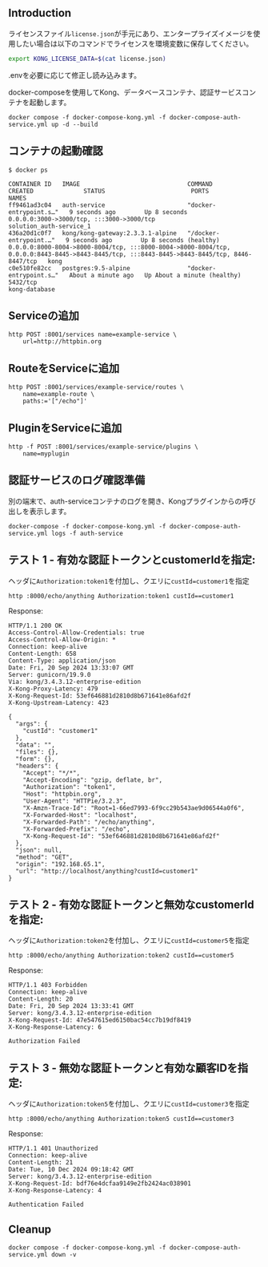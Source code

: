 ## Introduction

ライセンスファイル`license.json`が手元にあり、エンタープライズイメージを使用したい場合は以下のコマンドでライセンスを環境変数に保存してください。

```bash
export KONG_LICENSE_DATA=$(cat license.json)
```

.envを必要に応じて修正し読み込みます。

docker-composeを使用してKong、データベースコンテナ、認証サービスコンテナを起動します。
```shell
docker compose -f docker-compose-kong.yml -f docker-compose-auth-service.yml up -d --build
```

## コンテナの起動確認


```shell
$ docker ps

CONTAINER ID   IMAGE                              COMMAND                  CREATED              STATUS                        PORTS                                                                                                                                         NAMES
ff9461ad3c04   auth-service                       "docker-entrypoint.s…"   9 seconds ago        Up 8 seconds                  0.0.0.0:3000->3000/tcp, :::3000->3000/tcp                                                                                                     solution_auth-service_1
436a20d1c0f7   kong/kong-gateway:2.3.3.1-alpine   "/docker-entrypoint.…"   9 seconds ago        Up 8 seconds (healthy)        0.0.0.0:8000-8004->8000-8004/tcp, :::8000-8004->8000-8004/tcp, 0.0.0.0:8443-8445->8443-8445/tcp, :::8443-8445->8443-8445/tcp, 8446-8447/tcp   kong
c0e510fe82cc   postgres:9.5-alpine                "docker-entrypoint.s…"   About a minute ago   Up About a minute (healthy)   5432/tcp                                                                                                                                      kong-database
```

## Serviceの追加

```shell
http POST :8001/services name=example-service \
    url=http://httpbin.org
```

## RouteをServiceに追加

```shell
http POST :8001/services/example-service/routes \
    name=example-route \
    paths:='["/echo"]'
```

## PluginをServiceに追加

```shell
http -f POST :8001/services/example-service/plugins \
    name=myplugin
```

## 認証サービスのログ確認準備

別の端末で、auth-serviceコンテナのログを開き、Kongプラグインからの呼び出しを表示します。

```shell
docker-compose -f docker-compose-kong.yml -f docker-compose-auth-service.yml logs -f auth-service
```

## テスト 1 - 有効な認証トークンとcustomerIdを指定:

ヘッダに`Authorization:token1`を付加し、クエリに`custId=customer1`を指定
```shell
http :8000/echo/anything Authorization:token1 custId==customer1
```

Response:

```shell
HTTP/1.1 200 OK
Access-Control-Allow-Credentials: true
Access-Control-Allow-Origin: *
Connection: keep-alive
Content-Length: 658
Content-Type: application/json
Date: Fri, 20 Sep 2024 13:33:07 GMT
Server: gunicorn/19.9.0
Via: kong/3.4.3.12-enterprise-edition
X-Kong-Proxy-Latency: 479
X-Kong-Request-Id: 53ef646881d2810d8b671641e86afd2f
X-Kong-Upstream-Latency: 423

{
  "args": {
    "custId": "customer1"
  },
  "data": "",
  "files": {},
  "form": {},
  "headers": {
    "Accept": "*/*",
    "Accept-Encoding": "gzip, deflate, br",
    "Authorization": "token1",
    "Host": "httpbin.org",
    "User-Agent": "HTTPie/3.2.3",
    "X-Amzn-Trace-Id": "Root=1-66ed7993-6f9cc29b543ae9d06544a0f6",
    "X-Forwarded-Host": "localhost",
    "X-Forwarded-Path": "/echo/anything",
    "X-Forwarded-Prefix": "/echo",
    "X-Kong-Request-Id": "53ef646881d2810d8b671641e86afd2f"
  },
  "json": null,
  "method": "GET",
  "origin": "192.168.65.1",
  "url": "http://localhost/anything?custId=customer1"
}
```

## テスト 2 - 有効な認証トークンと無効なcustomerIdを指定:

ヘッダに`Authorization:token2`を付加し、クエリに`custId=customer5`を指定
```shell
http :8000/echo/anything Authorization:token2 custId==customer5
```

Response:

```shell
HTTP/1.1 403 Forbidden
Connection: keep-alive
Content-Length: 20
Date: Fri, 20 Sep 2024 13:33:41 GMT
Server: kong/3.4.3.12-enterprise-edition
X-Kong-Request-Id: 47e547615ed6150bac54cc7b19df8419
X-Kong-Response-Latency: 6

Authorization Failed
```

## テスト 3 - 無効な認証トークンと有効な顧客IDを指定:

ヘッダに`Authorization:token5`を付加し、クエリに`custId=customer3`を指定
```shell
http :8000/echo/anything Authorization:token5 custId==customer3
```

Response:

```shell
HTTP/1.1 401 Unauthorized
Connection: keep-alive
Content-Length: 21
Date: Tue, 10 Dec 2024 09:18:42 GMT
Server: kong/3.4.3.12-enterprise-edition
X-Kong-Request-Id: bdf76e4dcfaa9149e2fb2424ac038901
X-Kong-Response-Latency: 4

Authentication Failed
```

## Cleanup

```shell
docker compose -f docker-compose-kong.yml -f docker-compose-auth-service.yml down -v
```